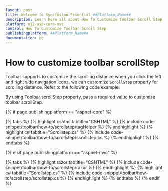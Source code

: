 ```yaml
---
layout: post
title: Welcome to Syncfusion Essential ##Platform_Name##
description: Learn here all about How To Customize Toolbar Scroll Step of Syncfusion Essential ##Platform_Name## widgets based on HTML5 and jQuery.
platform: ej2-asp-core-mvc
control: How To Customize Toolbar Scroll Step
publishingplatform: ##Platform_Name##
documentation: ug
---
```



# How to customize toolbar scrollStep

Toolbar supports to customize the scrolling distance when you click the left and right side navigation icons. we can customize `ScrollStep` property for scrolling distance. Refer to the following code example.

By using Toolbar scrollStep property, pass a required value to customize toolbar scrollStep.

{% if page.publishingplatform == "aspnet-core" %}

{% tabs %}
{% highlight cshtml tabtitle="CSHTML" %}
{% include code-snippet/toolbar/how-to/scrollstep/tagHelper %}
{% endhighlight %}
{% highlight c# tabtitle="Scrollstep.cs" %}
{% include code-snippet/toolbar/how-to/scrollstep/scrollstep.cs %}
{% endhighlight %}
{% endtabs %}

{% elsif page.publishingplatform == "aspnet-mvc" %}

{% tabs %}
{% highlight razor tabtitle="CSHTML" %}
{% include code-snippet/toolbar/how-to/scrollstep/razor %}
{% endhighlight %}
{% highlight c# tabtitle="Scrollstep.cs" %}
{% include code-snippet/toolbar/how-to/scrollstep/scrollstep.cs %}
{% endhighlight %}
{% endtabs %}
{% endif %}

